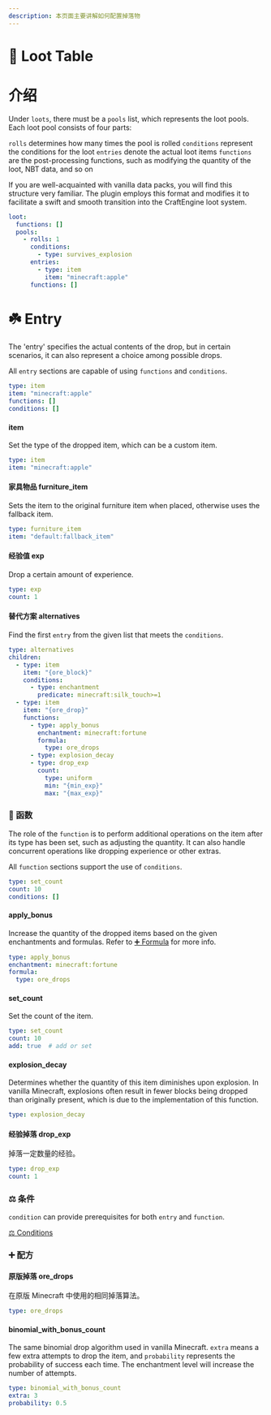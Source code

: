 ```yaml
---
description: 本页面主要讲解如何配置掉落物
---
```


# 💎 Loot Table

# 介绍 <a href="#introduction" id="introduction"></a>

Under `loots`, there must be a `pools` list, which represents the loot pools. Each loot pool consists of four parts:

`rolls` determines how many times the pool is rolled `conditions` represent the conditions for the loot `entries` denote the actual loot items `functions` are the post-processing functions, such as modifying the quantity of the loot, NBT data, and so on

If you are well-acquainted with vanilla data packs, you will find this structure very familiar. The plugin employs this format and modifies it to facilitate a swift and smooth transition into the CraftEngine loot system.

```yaml
loot:
  functions: []
  pools:
    - rolls: 1
      conditions:
        - type: survives_explosion
      entries:
        - type: item
          item: "minecraft:apple"
      functions: []
```

# ☘️ Entry <a href="#entry" id="entry"></a>

The 'entry' specifies the actual contents of the drop, but in certain scenarios, it can also represent a choice among possible drops.

All `entry` sections are capable of using `functions` and `conditions`.

```yaml
type: item
item: "minecraft:apple"
functions: []
conditions: []
```

#### item <a href="#item" id="item"></a>

Set the type of the dropped item, which can be a custom item.

```yaml
type: item
item: "minecraft:apple"
```

#### 家具物品 furniture\_item <a href="#furniture_item" id="furniture_item"></a>

Sets the item to the original furniture item when placed, otherwise uses the fallback item.

```yaml
type: furniture_item
item: "default:fallback_item"
```

#### 经验值 exp <a href="#exp" id="exp"></a>

Drop a certain amount of experience.

```yaml
type: exp
count: 1
```

#### 替代方案 alternatives <a href="#alternatives" id="alternatives"></a>

Find the first `entry` from the given list that meets the `conditions`.

```yaml
type: alternatives
children:
  - type: item
    item: "{ore_block}"
    conditions:
      - type: enchantment
        predicate: minecraft:silk_touch>=1
  - type: item
    item: "{ore_drop}"
    functions:
      - type: apply_bonus
        enchantment: minecraft:fortune
        formula:
          type: ore_drops
      - type: explosion_decay
      - type: drop_exp
        count:
          type: uniform
          min: "{min_exp}"
          max: "{max_exp}"
```

### 🔧 函数 <a href="#function" id="function"></a>

The role of the `function` is to perform additional operations on the item after its type has been set, such as adjusting the quantity. It can also handle concurrent operations like dropping experience or other extras.

All `function` sections support the use of `conditions`.

```yaml
type: set_count
count: 10
conditions: []
```

#### apply\_bonus <a href="#apply_bonus" id="apply_bonus"></a>

Increase the quantity of the dropped items based on the given enchantments and formulas. Refer to [➕️ Formula](https://mo-mi.gitbook.io/xiaomomi-plugins/craftengine/plugin-wiki/craftengine/add-new-contents/loot-table#formula) for more info.

```yaml
type: apply_bonus
enchantment: minecraft:fortune
formula:
  type: ore_drops
```

#### set\_count <a href="#set_count" id="set_count"></a>

Set the count of the item.

```yaml
type: set_count
count: 10
add: true  # add or set
```

#### explosion\_decay <a href="#explosion_decay" id="explosion_decay"></a>

Determines whether the quantity of this item diminishes upon explosion. In vanilla Minecraft, explosions often result in fewer blocks being dropped than originally present, which is due to the implementation of this function.

```yaml
type: explosion_decay
```

#### 经验掉落 drop\_exp <a href="#drop_exp" id="drop_exp"></a>

掉落一定数量的经验。

```yaml
type: drop_exp
count: 1
```

### ⚖️ 条件 <a href="#condition" id="condition"></a>

`condition` can provide prerequisites for both `entry` and `function`.

[⚖️ Conditions](https://mo-mi.gitbook.io/xiaomomi-plugins/craftengine/plugin-wiki/craftengine/add-new-contents/conditions)

### ➕️ 配方 <a href="#formula" id="formula"></a>

#### 原版掉落 ore\_drops <a href="#ore_drops" id="ore_drops"></a>

在原版 Minecraft 中使用的相同掉落算法。

```yaml
type: ore_drops
```

#### binomial\_with\_bonus\_count <a href="#binomial_with_bonus_count" id="binomial_with_bonus_count"></a>

The same binomial drop algorithm used in vanilla Minecraft. `extra` means a few extra attempts to drop the item, and `probability` represents the probability of success each time. The enchantment level will increase the number of attempts.

```yaml
type: binomial_with_bonus_count
extra: 3
probability: 0.5
```
